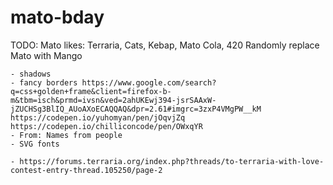 # mato-bday

TODO:
Mato likes: Terraria, Cats, Kebap, Mato Cola, 420
Randomly replace Mato with Mango

    - shadows
    - fancy borders https://www.google.com/search?q=css+golden+frame&client=firefox-b-m&tbm=isch&prmd=ivsn&ved=2ahUKEwj394-jsrSAAxW-jZUCHSg3BlIQ_AUoAXoECAQQAQ&dpr=2.61#imgrc=3zxP4VMgPW__kM
    https://codepen.io/yuhomyan/pen/jOqvjZq
    https://codepen.io/chilliconcode/pen/OWxqYR
    - From: Names from people
    - SVG fonts

    - https://forums.terraria.org/index.php?threads/to-terraria-with-love-contest-entry-thread.105250/page-2
